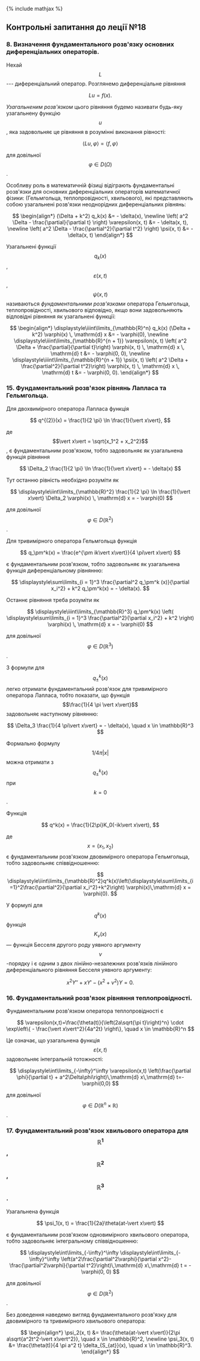 <!--DEBUG-->

{% include mathjax %}

## Контрольні запитання до леції №18

### 8. Визначення фундаментального розв'язку основних диференціальних операторів.

Нехай $$L$$ --- диференціальний оператор. Розглянемо диференціальне рівняння

$$
L u = f(x).
$$

_Узагальненим розв'язком_ цього рівняння будемо називати будь-яку узагальнену функцію $$u$$, яка задовольняє це рівняння в розумінні виконання рівності:

$$
\langle L u, \varphi \rangle = \langle f, \varphi \rangle
$$

для довільної $$\varphi \in D(\Omega)$$.

Особливу роль в математичній фізиці відіграють фундаментальні розв'язки для основних диференціальних операторів математичної фізики: (Гельмгольца, теплопровідності, хвильового), які представляють собою узагальнені розв'язки неоднорідних диференціальних рівнянь:

$$
\begin{align*}
	(\Delta + k^2) q_k(x) &= - \delta(x), \newline
	\left( a^2 \Delta - \frac{\partial}{\partial t} \right) \varepsilon(x, t) &= - \delta(x, t), \newline
	\left( a^2 \Delta - \frac{\partial^2}{\partial t^2} \right) \psi(x, t) &= - \delta(x, t)
\end{align*}
$$

Узагальнені функції $$q_k(x)$$, $$\varepsilon(x, t)$$, $$\psi(x, t)$$ називаються _фундаментальними розв'язками_ оператора Гельмгольца, теплопровідності, хвильового відповідно, якщо вони задовольняють відповідні рівняння як узагальнені функції:

$$
\begin{align*}
	\displaystyle\iiint\limits_{\mathbb{R}^n} q_k(x) (\Delta + k^2) \varphi(x) \, \mathrm{d} x &= - \varphi(0), \newline
	\displaystyle\iiint\limits_{\mathbb{R}^{n + 1}} \varepsilon(x, t) \left( a^2 \Delta + \frac{\partial}{\partial t}\right) \varphi(x, t) \, \mathrm{d} x \, \mathrm{d} t &= - \varphi(0, 0), \newline
	\displaystyle\iiint\limits_{\mathbb{R}^{n + 1}} \psi(x, t) \left( a^2 \Delta + \frac{\partial^2}{\partial t^2}\right) \varphi(x, t) \, \mathrm{d} x \, \mathrm{d} t &= - \varphi(0, 0).
\end{align*}
$$

### 15. Фундаментальний розв'язок рівнянь Лапласа та Гельмгольца.

Для двохвимірного оператора Лапласа функція

$$
q^{(2)}(x) = \frac{1}{2 \pi} \ln \frac{1}{\vert x\vert},
$$

де $$\vert x\vert = \sqrt{x_1^2 + x_2^2}$$, є фундаментальним розв'язком, тобто задовольняє як узагальнена функція рівняння

$$
\Delta_2 \frac{1}{2 \pi} \ln \frac{1}{\vert x\vert} = - \delta(x)
$$

Тут останню рівність необхідно розуміти як

$$
\displaystyle\iint\limits_{\mathbb{R}^2} \frac{1}{2 \pi} \ln \frac{1}{\vert x\vert} \Delta_2 \varphi(x) \, \mathrm{d} x = - \varphi(0)
$$

для довільної $$\varphi \in D(\mathbb{R}^2)$$.

Для тривимірного оператора Гельмгольца функція
	
$$
q_\pm^k(x) = \frac{e^{\pm ik\vert x\vert}}{4 \pi\vert x\vert}
$$

є фундаментальним розв'язком, тобто задовольняє як узагальнена функція диференціальному рівнянню:

$$
\displaystyle\sum\limits_{i = 1}^3 \frac{\partial^2 q_\pm^k (x)}{\partial x_i^2} + k^2 q_\pm^k(x) = - \delta(x).
$$

Останнє рівняння треба розуміти як

$$
\displaystyle\iiint\limits_{\mathbb{R}^3} q_\pm^k(x) \left( \displaystyle\sum\limits_{i = 1}^3 \frac{\partial^2}{\partial x_i^2} + k^2 \right) \varphi(x) \, \mathrm{d} x = - \varphi(0)
$$

для довільної $$\varphi \in D(\mathbb{R}^3)$$.

З формули для $$q_\pm^k(x)$$ легко отримати фундаментальний розв'язок для тривимірного оператора Лапласа, тобто показати, що функція $$\frac{1}{4 \pi \vert x\vert}$$ задовольняє наступному рівнянню:

$$
\Delta_3 \frac{1}{4 \pi\vert x\vert} = - \delta(x), \quad x \in \mathbb{R}^3
$$

Формально формулу $$1 / 4 \pi \vert x \vert$$ можна отримати з $$q_\pm^k(x)$$ при $$k = 0$$.

Функція
	
$$
q^k(x) = \frac{1}{2\pi}K_0(-ik\vert x\vert),
$$

де $$x = (x_1, x_2)$$ є фундаментальним розв'язком двовимірного оператора Гельмгольца, тобто задовольняє співвідношенню:
	
$$
\displaystyle\iint\limits_{\mathbb{R}^2}q^k(x)\left(\displaystyle\sum\limits_{i=1}^2\frac{\partial^2}{\partial x_i^2}+k^2\right) \varphi(x)\,\mathrm{d} x = \varphi(0).
$$

У формулі для $$q^k(x)$$ функція $$K_\nu(x)$$ &mdash; функція Бесселя другого роду уявного аргументу $$\nu$$-порядку і є одним з двох лінійно-незалежних розв'язків лінійного диференціального рівняння Бесселя уявного аргументу:

$$
x^2 Y'' + x Y' - (x^2 + \nu^2) Y = 0.
$$

### 16. Фундаментальний розв'язок рівняння теплопровідності.

Фундаментальним розв'язком оператора теплопровідності є
	
$$
\varepsilon(x,t)=\frac{\theta(t)}{\left(2a\sqrt{\pi t}\right)^n} \cdot \exp\left\{ - \frac{\vert x\vert^2}{4a^2t} \right\}, \quad x \in \mathbb{R}^n
$$

Це означає, що узагальнена функція $$\varepsilon(x,t)$$ задовольняє інтегральній тотожності:

$$
\displaystyle\int\limits_{-\infty}^\infty \varepsilon(x,t) \left(\frac{\partial \phi}{\partial t} + a^2\Delta\phi\right)\,\mathrm{d} x\,\mathrm{d} t=-\varphi(0,0)
$$

для довільної $$\varphi\in D(\mathbb{R}^n\times\mathbb{R})$$.

### 17. Фундаментальний розв'язок хвильового оператора для $$\mathbb{R}^1$$, $$\mathbb{R}^2$$, $$\mathbb{R}^3$$.

Узагальнена функція

$$
\psi_1(x, t) = \frac{1}{2a}\theta(at-\vert x\vert)
$$

є фундаментальним розв'язком одновимірного хвильового оператора, тобто задовольняє інтегральному співвідношенню:

$$
\displaystyle\int\limits_{-\infty}^\infty \displaystyle\int\limits_{-\infty}^\infty \left(a^2\frac{\partial^2\varphi}{\partial x^2}-\frac{\partial^2\varphi}{\partial t^2}\right)\,\mathrm{d} x\,\mathrm{d} t = - \varphi(0, 0)
$$

для довільної $$\varphi \in D(\mathbb{R}^2)$$.

Без доведення наведемо вигляд фундаментального розв'язку для двовимірного та тривимірного хвильового оператора:

$$
\begin{align*}
	\psi_2(x, t) &= \frac{\theta(at-\vert x\vert)}{2\pi a\sqrt{a^2t^2-\vert x\vert^2}}, \quad x \in \mathbb{R}^2, \newline
	\psi_3(x, t) &= \frac{\theta(t)}{4 \pi a^2 t} \delta_{S_{at}}(x), \quad x \in \mathbb{R}^3.
\end{align*}
$$
